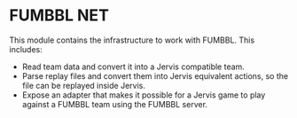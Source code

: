 # FUMBBL NET

This module contains the infrastructure to work with FUMBBL. This includes:

* Read team data and convert it into a Jervis compatible team.
* Parse replay files and convert them into Jervis equivalent actions, so the file can be 
  replayed inside Jervis.
* Expose an adapter that makes it possible for a Jervis game to play against a FUMBBL team
  using the FUMBBL server.
